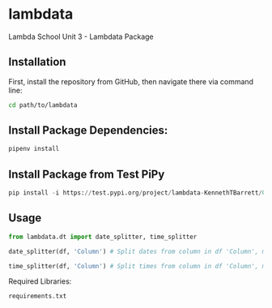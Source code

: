 # lambdata
Lambda School Unit 3 - Lambdata Package

## Installation

First, install the repository from GitHub, then navigate there via command line:

```sh
cd path/to/lambdata
```

## Install Package Dependencies:
```sh
pipenv install
```

## Install Package from Test PiPy
```py
pip install -i https://test.pypi.org/project/lambdata-KennethTBarrett/0.0.1/

```

## Usage

```py
from lambdata.dt import date_splitter, time_splitter

date_splitter(df, 'Column') # Split dates from column in df 'Column', make new columns, and drop the original. Month, Day, Year

time_splitter(df, 'Column') # Split times from column in df 'Column', make new columns, and drop the original. Hour, Minute, Second

```

Required Libraries:
```sh
requirements.txt
```